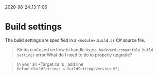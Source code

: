 2020-08-24_13:11:06

# Build settings

The build settings are specified in a `<module>.Build.cs` C# source file.


> Kinda confused on how to handle `Using backward-compatible build settings` error 
> What do I need to do to properly upgrade?

> In your all *Target.cs 's , add line  
> `DefaultBuildSettings = BuildSettingsVersion.V2;`